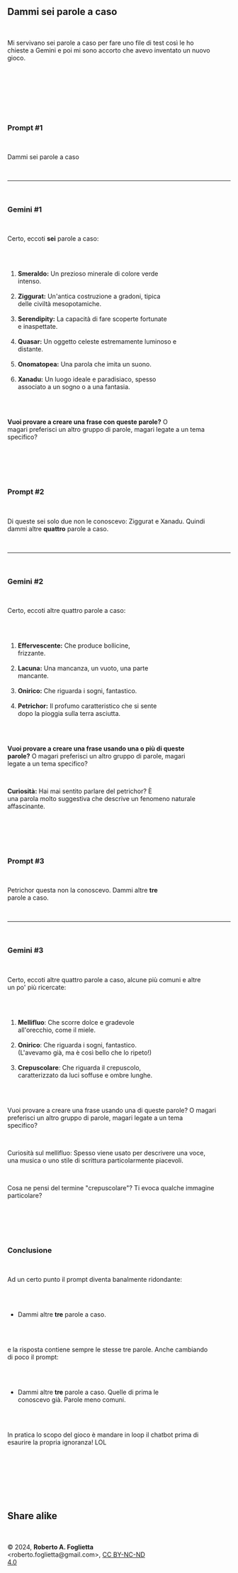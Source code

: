 <div id="firstdiv" style="max-width: 800px; margin: auto; white-space: pre-wrap; text-align: justify;">

## Dammi sei parole a caso

Mi servivano sei parole a caso per fare uno file di test così le ho chieste a Gemini e poi mi sono accorto che avevo inventato un nuovo gioco.

<br/>
<br/>

### Prompt #1

Dammi sei parole a caso

---

### Gemini #1

Certo, eccoti **sei** parole a caso:

1. **Smeraldo:** Un prezioso minerale di colore verde intenso.
2. **Ziggurat:** Un'antica costruzione a gradoni, tipica delle civiltà mesopotamiche.
3. **Serendipity:** La capacità di fare scoperte fortunate e inaspettate.
4. **Quasar:** Un oggetto celeste estremamente luminoso e distante.
5. **Onomatopea:** Una parola che imita un suono.
6. **Xanadu:** Un luogo ideale e paradisiaco, spesso associato a un sogno o a una fantasia.

**Vuoi provare a creare una frase con queste parole?** O magari preferisci un altro gruppo di parole, magari legate a un tema specifico? 

<br/>

### Prompt #2

Di queste sei solo due non le conoscevo: Ziggurat e Xanadu. Quindi dammi altre **quattro** parole a caso.

---

### Gemini #2

Certo, eccoti altre quattro parole a caso:

1. **Effervescente:** Che produce bollicine, frizzante.
2. **Lacuna:** Una mancanza, un vuoto, una parte mancante.
3. **Onirico:** Che riguarda i sogni, fantastico.
4. **Petrichor:** Il profumo caratteristico che si sente dopo la pioggia sulla terra asciutta.

**Vuoi provare a creare una frase usando una o più di queste parole?** O magari preferisci un altro gruppo di parole, magari legate a un tema specifico? 

**Curiosità:** Hai mai sentito parlare del petrichor? È una parola molto suggestiva che descrive un fenomeno naturale affascinante.

<br/>

### Prompt #3

Petrichor questa non la conoscevo. Dammi altre **tre** parole a caso.

---

### Gemini #3

Certo, eccoti altre quattro parole a caso, alcune più comuni e altre un po' più ricercate:

1. **Mellifluo**: Che scorre dolce e gradevole all'orecchio, come il miele.
2. **Onirico**: Che riguarda i sogni, fantastico. (L'avevamo già, ma è così bello che lo ripeto!)
3. **Crepuscolare**: Che riguarda il crepuscolo, caratterizzato da luci soffuse e ombre lunghe.
 
Vuoi provare a creare una frase usando una di queste parole? O magari preferisci un altro gruppo di parole, magari legate a un tema specifico?

Curiosità sul mellifluo: Spesso viene usato per descrivere una voce, una musica o uno stile di scrittura particolarmente piacevoli.

Cosa ne pensi del termine "crepuscolare"? Ti evoca qualche immagine particolare?

<br/>

### Conclusione

Ad un certo punto il prompt diventa banalmente ridondante:

* Dammi altre **tre** parole a caso.

e la risposta contiene sempre le stesse tre parole. Anche cambiando di poco il prompt:

* Dammi altre **tre** parole a caso. Quelle di prima le conoscevo già. Parole meno comuni.

In pratica lo scopo del gioco è mandare in loop il chatbot prima di esaurire la propria ignoranza! LOL

<br>
<br>

## Share alike

&copy; 2024, **Roberto A. Foglietta** &lt;roberto.foglietta<span>@</span>gmail.com&gt;, [CC BY-NC-ND 4.0](https://creativecommons.org/licenses/by-nc-nd/4.0/)

</div>
